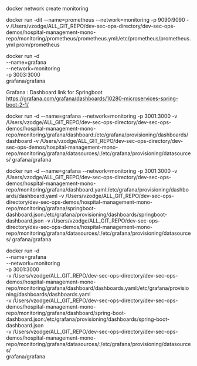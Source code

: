 docker network create monitoring


docker run -dit  --name=prometheus --network=monitoring -p 9090:9090 -v /Users/vzodge/ALL_GIT_REPO/dev-sec-ops-directory/dev-sec-ops-demos/hospital-management-mono-repo/monitoring/prometheus/prometheus.yml:/etc/prometheus/prometheus.yml   prom/prometheus


docker run -d \
  --name=grafana \
  --network=monitoring \
  -p 3003:3000 \
  grafana/grafana

Grafana : Dashboard link for Springboot
    https://grafana.com/grafana/dashboards/10280-microservices-spring-boot-2-1/



docker run -d --name=grafana --network=monitoring -p 3001:3000 -v /Users/vzodge/ALL_GIT_REPO/dev-sec-ops-directory/dev-sec-ops-demos/hospital-management-mono-repo/monitoring/grafana/dashboard:/etc/grafana/provisioning/dashboards/dashboard -v /Users/vzodge/ALL_GIT_REPO/dev-sec-ops-directory/dev-sec-ops-demos/hospital-management-mono-repo/monitoring/grafana/datasources/:/etc/grafana/provisioning/datasources/ grafana/grafana



docker run -d --name=grafana --network=monitoring -p 3001:3000 -v /Users/vzodge/ALL_GIT_REPO/dev-sec-ops-directory/dev-sec-ops-demos/hospital-management-mono-repo/monitoring/grafana/dashboard.yaml:/etc/grafana/provisioning/dashboards/dashboard.yaml -v /Users/vzodge/ALL_GIT_REPO/dev-sec-ops-directory/dev-sec-ops-demos/hospital-management-mono-repo/monitoring/grafana/springboot-dashboard.json:/etc/grafana/provisioning/dashboards/springboot-dashboard.json -v /Users/vzodge/ALL_GIT_REPO/dev-sec-ops-directory/dev-sec-ops-demos/hospital-management-mono-repo/monitoring/grafana/datasources/:/etc/grafana/provisioning/datasources/ grafana/grafana

docker run -d \
  --name=grafana \
  --network=monitoring \
  -p 3001:3000 \
  -v /Users/vzodge/ALL_GIT_REPO/dev-sec-ops-directory/dev-sec-ops-demos/hospital-management-mono-repo/monitoring/grafana/dashboard/dashboards.yaml:/etc/grafana/provisioning/dashboards/dashboards.yaml \
  -v /Users/vzodge/ALL_GIT_REPO/dev-sec-ops-directory/dev-sec-ops-demos/hospital-management-mono-repo/monitoring/grafana/dashboard/spring-boot-dashboard.json:/etc/grafana/provisioning/dashboards/spring-boot-dashboard.json \
  -v /Users/vzodge/ALL_GIT_REPO/dev-sec-ops-directory/dev-sec-ops-demos/hospital-management-mono-repo/monitoring/grafana/datasources/:/etc/grafana/provisioning/datasources/ \
  grafana/grafana
